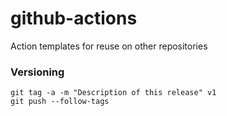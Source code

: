 # github-actions
Action templates for reuse on other repositories

### Versioning
```
git tag -a -m "Description of this release" v1
git push --follow-tags
```
